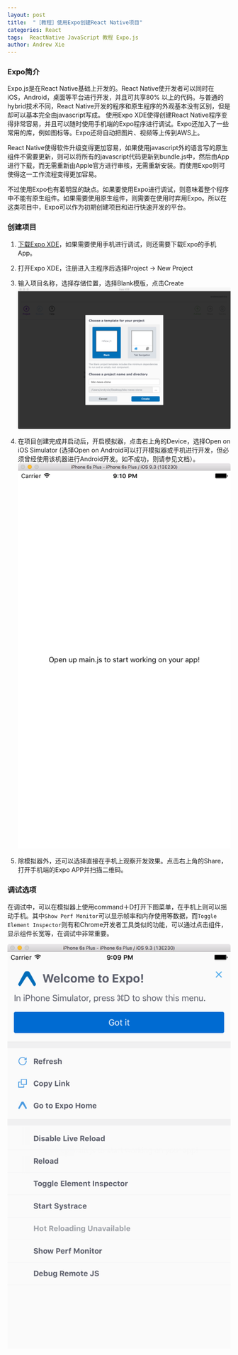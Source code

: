 ```yaml
---
layout: post
title:  "［教程］使用Expo创建React Native项目"
categories: React
tags:  ReactNative JavaScript 教程 Expo.js
author: Andrew Xie
---
```


### Expo简介
Expo.js是在React Native基础上开发的。React Native使开发者可以同时在iOS，Android，桌面等平台进行开发，并且可共享80% 以上的代码。与普通的hybrid技术不同，React Native开发的程序和原生程序的外观基本没有区别，但是却可以基本完全由javascript写成。
使用Expo XDE使得创建React Native程序变得非常容易，并且可以随时使用手机端的Expo程序进行调试。Expo还加入了一些常用的库，例如图标等。Expo还将自动把图片、视频等上传到AWS上。

React Native使得软件升级变得更加容易，如果使用javascript外的语言写的原生组件不需要更新，则可以将所有的javascript代码更新到bundle.js中，然后由App进行下载，而无需重新由Apple官方进行审核，无需重新安装。而使用Expo则可使得这一工作流程变得更加容易。

不过使用Expo也有着明显的缺点。如果要使用Expo进行调试，则意味着整个程序中不能有原生组件。如果需要使用原生组件，则需要在使用时弃用Expo。所以在这类项目中，Expo可以作为初期创建项目和进行快速开发的平台。

### 创建项目
1. [下载Expo XDE](https://expo.io/)，如果需要使用手机进行调试，则还需要下载Expo的手机App。

2. 打开Expo XDE，注册进入主程序后选择Project -> New Project

3. 输入项目名称，选择存储位置，选择Blank模版，点击Create
![](https://github.com/andrewxiechina/andrewxiechina.github.io/blob/master/img/choose_template.png?raw=true)

4. 在项目创建完成并启动后，开启模拟器，点击右上角的Device，选择Open on iOS Simulator (选择Open on Android可以打开模拟器或手机进行开发，但必须曾经使用该机器进行Android开发。如不成功，则请参见文档）。
![](https://github.com/andrewxiechina/andrewxiechina.github.io/blob/master/img/expo/simple_app.png?raw=true)

5. 除模拟器外，还可以选择直接在手机上观察开发效果。点击右上角的Share，打开手机端的Expo APP并扫描二维码。

### 调试选项
在调试中，可以在模拟器上使用command＋D打开下图菜单，在手机上则可以摇动手机。其中`Show Perf Monitor`可以显示帧率和内存使用等数据，而`Toggle Element Inspector`则有和Chrome开发者工具类似的功能，可以通过点击组件，显示组件长宽等，在调试中非常重要。

![](https://github.com/andrewxiechina/andrewxiechina.github.io/blob/master/img/expo/menu_page.png?raw=true)
